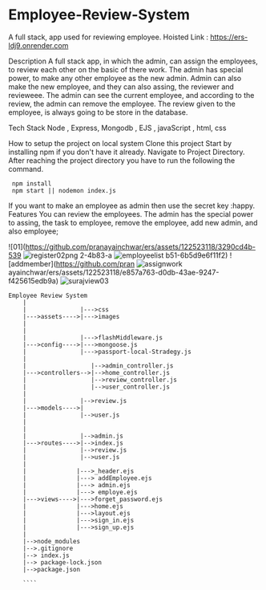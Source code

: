 # Employee-Review-System
A full stack, app used for reviewing employee. Hoisted Link : https://ers-ldj9.onrender.com

Description
A full stack app, in which the admin, can assign the employees, to review each other on the basic of there work. The admin has special power, to make any other employee as the new admin. Admin can also make the new employee, and they can also assing, the reviewer and revieweee. The admin can see the current employee, and according to the review, the admin can remove the employee. The review given to the employee, is always going to be store in the database.

Tech Stack
Node , Express, Mongodb , EJS , javaScript , html, css

How to setup the project on local system
Clone this project
Start by installing npm if you don't have it already.
Navigate to Project Directory.
After reaching the project directory you have to run the following the command.

     npm install 
     npm start || nodemon index.js
If you want to make an employee as admin then use the secret key :happy.
Features
You can review the employees. The admin has the special power to assing, the task to employee, remove the employee, add new admin, and also employee;

![01](https://github.com/pranayainchwar/ers/assets/122523118/3290cd4b-539
![register02png](https://github.com/pranayainchwar/ers/assets/122523118/c348033d-dd25-4060-a8a2-e8010101a4f0)
2-4b83-a
![employeelist](https://github.com/pranayainchwar/ers/assets/122523118/2c0a905d-1eff-4868-bdbc-cd85a0068d88)
b51-6b5d9e6f11f2)
![addmember](https://github.com/pran
![assignwork](https://github.com/pranayainchwar/ers/assets/122523118/debd450a-dd28-43f3-afff-0a0caa1e0bfc)
ayainchwar/ers/assets/122523118/e857a763-d0db-43ae-9247-f425615edb9a)
![surajview03](https://github.com/pranayainchwar/ers/assets/122523118/07bc6490-ccbe-4a9d-9113-767ded741b39)


```
Employee Review System
    |
    |               |--->css
    |--->assets---->|--->images
    |             
    |
    |               |--->flashMiddleware.js
    |--->config---->|--->mongoose.js
    |               |--->passport-local-Stradegy.js
    |
    |                  |-->admin_controller.js
    |--->controllers-->|-->home_controller.js
    |                  |-->review_controller.js
    |                  |-->user_controller.js
    |
    |               |-->review.js
    |--->models---->|
    |               |-->user.js
    |
    |              
    |               |-->admin.js
    |--->routes---->|-->index.js
    |               |-->review.js
    |               |-->user.js
    |
    |              |--->_header.ejs
    |              |---> addEmployee.ejs
    |              |---> admin.ejs
    |              |---> employe.ejs
    |--->views---->|--->forget_password.ejs
    |              |--->home.ejs
    |              |--->layout.ejs
    |              |--->sign_in.ejs
    |              |--->sign_up.ejs
    |
    |-->node_modules
    |-->.gitignore
    |--> index.js
    |--> package-lock.json
    |-->package.json
    
    ````
